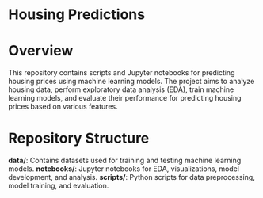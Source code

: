 # Housing Predictions

 
# Overview
This repository contains scripts and Jupyter notebooks for predicting housing prices using machine learning models. The project aims to analyze housing data, perform exploratory data analysis (EDA), train machine learning models, and evaluate their performance for predicting housing prices based on various features.

# Repository Structure

**data/**: Contains datasets used for training and testing machine learning models.
**notebooks/**: Jupyter notebooks for EDA, visualizations, model development, and analysis.
**scripts/**: Python scripts for data preprocessing, model training, and evaluation.
